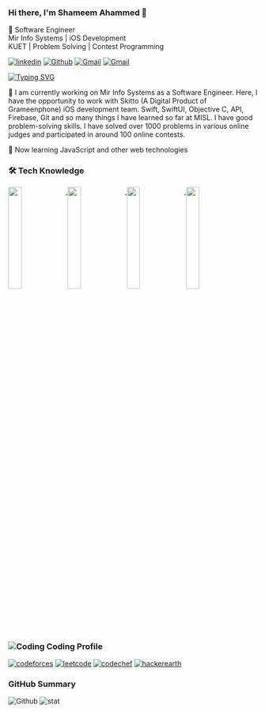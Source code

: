<link rel="stylesheet" href="https://cdnjs.cloudflare.com/ajax/libs/font-awesome/6.5.1/css/all.min.css" integrity="sha512-DTOQO9RWCH3ppGqcWaEA1BIZOC6xxalwEsw9c2QQeAIftl+Vegovlnee1c9QX4TctnWMn13TZye+giMm8e2LwA==" crossorigin="anonymous" referrerpolicy="no-referrer" />

### Hi there, I'm Shameem Ahammed 👋
🔭
Software Engineer <br>
Mir Info Systems | iOS Development <br>
KUET | Problem Solving | Contest Programming <br>

<a href="https://www.linkedin.com/in/shameem22">![linkedin](https://img.shields.io/badge/LinkedIn-0077b5?logo=Linkedin)</a>  <a href="https://github.com/shameem17">![Github](https://img.shields.io/badge/GitHub-grey?logo=Github)</a>   <a href="mailto:shamemm105455@gmail.com"> ![Gmail](https://img.shields.io/badge/shameem105455@gmail.com-b1d5ef?logo=Gmail)</a>  <a href="tel:+8801788381680"> ![Gmail](https://img.shields.io/badge/+8801788381680-ff2e00?logo=allocine) </a> 

[![Typing SVG](https://readme-typing-svg.herokuapp.com?font=Fira+Code&duration=3500&pause=500&color=FFA500&random=false&width=435&lines=I+am+Shameem+Ahammed;I+am+a+Software+Engineer)](https://git.io/typing-svg)
<p style="text-align: justify;">

💬 I am currently working on Mir Info Systems as a Software Engineer. Here, I have the opportunity to work with Skitto (A Digital Product of Grameenphone) iOS development team. Swift, SwiftUI, Objective C, API, Firebase, Git and so many things I have learned so far at MISL. 
I have good problem-solving skills. I have solved over 1000 problems in various online judges and participated in around 100 online contests. </p>

🌱 Now learning JavaScript and other web technologies

### 🛠 Tech Knowledge

<a href="#">
  <img align="top" src="https://github.com/shameem17/shameem17/assets/53037559/dc832ba2-4df6-4805-a064-6753cdff46e7" width="23%"/>
</a>  

<a href="#">
  <img align="top" src="https://github.com/shameem17/shameem17/assets/53037559/816d7dee-e5e9-42ba-86bb-b36a8811051d" width="23%"/>
</a>  

<a href="#">
  <img align="top" src="https://github.com/shameem17/shameem17/assets/53037559/645103a7-874b-4cd5-af0a-bb8e6a071b1a" width="23%"/>
</a>  

<a href="#">
  <img align="top" src="https://github.com/shameem17/shameem17/assets/53037559/efb3e0f6-695c-4176-acfb-7c91b15c92e4" width="23%"/>
</a>



### ![Coding](https://img.icons8.com/ios-glyphs/30/f53245/source-code.png) Coding Profile


<a href="https://codeforces.com/profile/Shameem17"> ![codeforces](https://img.shields.io/badge/Codeforces-shameem17-black?style=for-the-badge&logo=codeforces&labelColor=F7BB07)</a>  <a href="https://leetcode.com/shameem17">![leetcode](https://img.shields.io/badge/Leetcode-shameem17-red?style=for-the-badge&logo=leetcode)</a> <a href="https://www.codechef.com/users/shameem17">![codechef](https://img.shields.io/badge/Codechef-shameem17-green?style=for-the-badge&logo=codechef&labelColor=563018)</a>  <a href="https://www.hackerearth.com/@shameem17">![hackerearth](https://img.shields.io/badge/HackerEarth-shameem17-fff?style=for-the-badge&logo=hackerearth&labelColor=323754)</a>

### GitHub Summary

![Github](https://github-readme-streak-stats.herokuapp.com/?user=shameem17&theme=dark&hide_border=true)  ![stat](https://github-readme-stats.vercel.app/api/top-langs/?username=shameem17&layout=donut&theme=dark)



<!--
**shameem17/shameem17** is a ✨ _special_ ✨ repository because its `README.md` (this file) appears on your GitHub profile.

Here are some ideas to get you started:

- 🔭 I’m currently working on ...
- 🌱 I’m currently learning ...
- 👯 I’m looking to collaborate on ...
- 🤔 I’m looking for help with ...
- 💬 Ask me about ...
- 📫 How to reach me: ...
- 😄 Pronouns: ...
- ⚡ Fun fact: ...
-->


